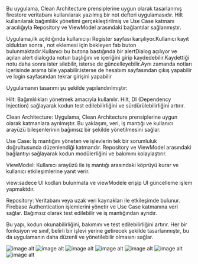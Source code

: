 Bu uygulama, Clean Architecture prensiplerine uygun olarak tasarlanmış firestore veritabanı kullanılarak yazılmış bir not defteri uygulamasıdır. Hilt kullanılarak bağımlılık yönetimi gerçekleştirilmiş ve Use Case katmanı aracılığıyla 
Repository ve ViewModel arasındaki bağlantılar sağlanmıştır.

Uygulama,ilk açıldığında kullanıcıyı Register sayfası karşılıyor.Kullanıcı kayıt olduktan sonra , not eklemesi için bekleyen fab buton bulunmaktadır.Kullanıcı bu butona bastığında bir alertDialog açılıyor ve açılan alert dialogda 
notun başlığını ve içeriğini girip kaydedebilir.Kaydettiği notu daha sonra ister silebilir, isterse de güncelleyebilir.Aynı zamanda notları içerisinde arama bile yapabilir.isterse de hesabım sayfasından çıkış yapabilir ve login sayfasından 
tekrar girişini yapabilir

Uygulamanın tasarımı şu şekilde yapılandırılmıştır:

Hilt: Bağımlılıkları yönetmek amacıyla kullanılır. Hilt, DI (Dependency Injection) sağlayarak kodun test edilebilirliğini ve sürdürülebilirliğini artırır.

Clean Architecture: Uygulama, Clean Architecture prensiplerine uygun olarak katmanlara ayrılmıştır. Bu yaklaşım, veri, iş mantığı ve kullanıcı arayüzü bileşenlerinin bağımsız bir şekilde yönetilmesini sağlar.

Use Case: İş mantığını yöneten ve işlevlerin tek bir sorumluluk doğrultusunda düzenlendiği katmandır. Repository ve ViewModel arasındaki bağlantıyı sağlayarak kodun modülerliğini ve bakımını kolaylaştırır.

ViewModel: Kullanıcı arayüzü ile iş mantığı arasındaki köprüyü kurar ve kullanıcı etkileşimlerine yanıt verir.

view:sadece UI kodları bulunmata ve viewModele erişip UI güncelleme işlem yapmaktdır.

Repository: Veritabanı veya uzak veri kaynakları ile etkileşimde bulunur. Firebase Authentication işlemlerini yönetir ve Use Case katmanına veri sağlar. Bağımsız olarak test edilebilir ve iş mantığından ayrıdır.

Bu yapı, kodun okunabilirliğini, bakımını ve test edilebilirliğini artırır. Her bir fonksiyon ve sınıf, belirli bir işlevi yerine getirecek şekilde tasarlanmıştır, bu da uygulamanın daha düzenli ve yönetilebilir olmasını sağlar.

![image alt](https://github.com/dumanYusuf/FiresrorePersonelizedNotebook/blob/master/personelNotebook1.png?raw=true)
![image alt](https://github.com/dumanYusuf/FiresrorePersonelizedNotebook/blob/master/personelNotebook2.png?raw=true)
![image alt](https://github.com/dumanYusuf/FiresrorePersonelizedNotebook/blob/master/personelNotebook3.png?raw=true)
![image alt](https://github.com/dumanYusuf/FiresrorePersonelizedNotebook/blob/master/personelNotebook4.png?raw=true)
![image alt](https://github.com/dumanYusuf/FiresrorePersonelizedNotebook/blob/master/personelNotebook5.png?raw=true)
![image alt](https://github.com/dumanYusuf/FiresrorePersonelizedNotebook/blob/master/personelNoteook6.png?raw=true)
![image alt](https://github.com/dumanYusuf/FiresrorePersonelizedNotebook/blob/master/personelNotebook7.png?raw=true)
